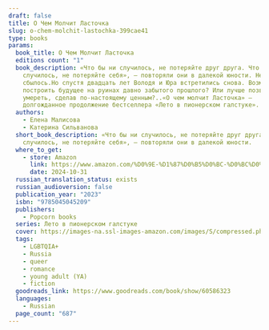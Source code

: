 ```yaml
---
draft: false
title: О Чем Молчит Ласточка
slug: o-chem-molchit-lastochka-399cae41
type: books
params:
  book_title: О Чем Молчит Ласточка
  editions count: "1"
  book_description: «Что бы ни случилось, не потеряйте друг друга. Что бы ни
    случилось, не потеряйте себя», — повторяли они в далекой юности. Не
    сбылось.Но спустя двадцать лет Володя и Юра встретились снова. Возможно ли
    построить будущее на руинах давно забытого прошлого? Или лучше позволить ему
    умереть, сделав по-настоящему ценным?..«О чем молчит Ласточка» —
    долгожданное продолжение бестселлера «Лето в пионерском галстуке».
  authors:
    - Елена Малисова
    - Катерина Сильванова
  short_book_description: «Что бы ни случилось, не потеряйте друг друга. Что бы ни
    случилось, не потеряйте себя», — повторяли они в далекой юности.
  where_to_get:
    - store: Amazon
      link: https://www.amazon.com/%D0%9E-%D1%87%D0%B5%D0%BC-%D0%BC%D0%BE%D0%BB%D1%87%D0%B8%D1%82-%D0%BB%D0%B0%D1%81%D1%82%D0%BE%D1%87%D0%BA%D0%B0-Russian-ebook/dp/B0C4F2NRPS
      date: 2024-10-31
  russian_translation_status: exists
  russian_audioversion: false
  publication_year: "2023"
  isbn: "9785045045209"
  publishers:
    - Popcorn books
  series: Лето в пионерском галстуке
  cover: https://images-na.ssl-images-amazon.com/images/S/compressed.photo.goodreads.com/books/1724790439i/60586323.jpg
  tags:
    - LGBTQIA+
    - Russia
    - queer
    - romance
    - young adult (YA)
    - fiction
  goodreads_link: https://www.goodreads.com/book/show/60586323
  languages:
    - Russian
  page_count: "687"
---
```

